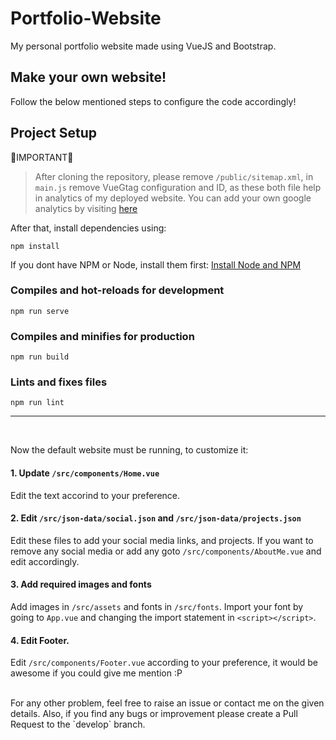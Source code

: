 # Portfolio-Website

My personal portfolio website made using VueJS and Bootstrap.

## Make your own website!

Follow the below mentioned steps to configure the code accordingly!

## Project Setup
🔴IMPORTANT🔴
> After cloning the repository, please remove ```/public/sitemap.xml```, in ```main.js``` remove VueGtag configuration and ID, as these both file help in analytics of my deployed website. You can add your own google analytics by visiting [here](https://analytics.google.com/)

After that, install dependencies using:
```
npm install
```

If you dont have NPM or Node, install them first:
[Install Node and NPM](https://nodejs.org/en/download/package-manager/)

### Compiles and hot-reloads for development

```
npm run serve
```

### Compiles and minifies for production

```
npm run build
```

### Lints and fixes files

```
npm run lint
```
<hr>
<br>

Now the default website must be running, to customize it:

#### 1. Update `/src/components/Home.vue`

Edit the text accorind to your preference.

#### 2. Edit `/src/json-data/social.json` and `/src/json-data/projects.json`

Edit these files to add your social media links, and projects. If you want to remove any social media or add any goto `/src/components/AboutMe.vue` and edit accordingly.

#### 3. Add required images and fonts

Add images in `/src/assets` and fonts in `/src/fonts`. Import your font by going to `App.vue` and changing the import statement in `<script></script>`.

#### 4. Edit Footer.
Edit ```/src/components/Footer.vue``` according to your preference, it would be awesome if you could give me mention :P

<br>
For any other problem, feel free to raise an issue or contact me on the given details. Also, if you find any bugs or improvement please create a Pull Request to the `develop` branch.
